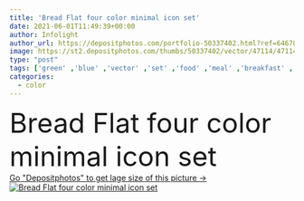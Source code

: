 ```yaml
---
title: 'Bread Flat four color minimal icon set'
date: 2021-06-01T11:49:39+00:00
author: Infolight
author_url: https://depositphotos.com/portfolio-50337402.html?ref=64678756
image: https://st2.depositphotos.com/thumbs/50337402/vector/47114/471149588/api_thumb_450.jpg?forcejpeg=true
type: "post"
tags: ['green' ,'blue' ,'vector' ,'set' ,'food' ,'meal' ,'breakfast' ,'baking' ,'icon' ,'flat' ,'bakery' ,'bread' ,'handmade' ,'logo' ,'baguette' ,'minimal' ,'eps' ,'premium' ,'breads' ,'food and restaurant' ]
categories: 
  - color
---
```

<div aling="center">
            <font size="60"> Bread Flat four color minimal icon set</font>   
</div>
<div>
    <a href='https://depositphotos.com/471149588/stock-illustration-bread-flat-four-color-minimal.html?ref=64678756' target=_blank > Go "Depositphotos" to get lage size of this picture ->
        <img href='https://depositphotos.com/471149588/stock-illustration-bread-flat-four-color-minimal.html?ref=64678756' src='https://st2.depositphotos.com/50337402/47114/v/950/depositphotos_471149588-stock-illustration-bread-flat-four-color-minimal.jpg?forcejpeg=true' alt='Bread Flat four color minimal icon set' >
    </a>
</div>
